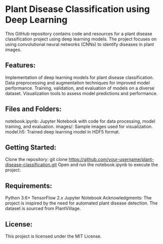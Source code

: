 # Plant Disease Classification using Deep Learning
This GitHub repository contains code and resources for a plant disease classification project using deep learning models. The project focuses on using convolutional neural networks (CNNs) to identify diseases in plant images.

## Features:

Implementation of deep learning models for plant disease classification.
Data preprocessing and augmentation techniques for improved model performance.
Training, validation, and evaluation of models on a diverse dataset.
Visualization tools to assess model predictions and performance.
## Files and Folders:

notebook.ipynb: Jupyter Notebook with code for data processing, model training, and evaluation.
images/: Sample images used for visualization.
model.h5: Trained deep learning model in HDF5 format.
## Getting Started:

Clone the repository: git clone https://github.com/your-username/plant-disease-classification.git
Open and run the notebook.ipynb to execute the project.
## Requirements:

Python 3.6+
TensorFlow 2.x
Jupyter Notebook
Acknowledgments:
The project is inspired by the need for automated plant disease detection. The dataset is sourced from PlantVillage.

## License:
This project is licensed under the MIT License.
